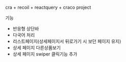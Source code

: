 cra + recoil + reactquery + craco project

기능

- 반응형 상단바
- 다국어 처리
- 리스트페이지(상세페이지서 뒤로가기 시 보던 페이지 유지)
- 상세 페이지 다른상품보기
- 상세 페이지 swiper 클릭기능 추가
